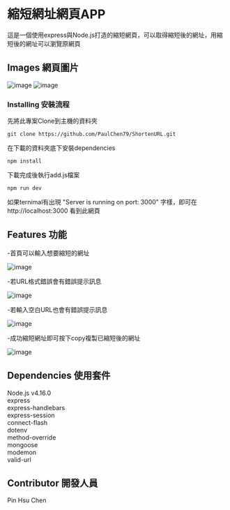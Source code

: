 # 縮短網址網頁APP

這是一個使用express與Node.js打造的縮短網頁，可以取得縮短後的網址，用縮短後的網址可以瀏覽原網頁


## Images 網頁圖片


![image](https://github.com/PaulChen79/Restaurant-list/blob/29d741a4910d777e6b095d326a3f4d20e62a8d7b/public/screenshot/localhost_3000_noresult.png)
![image](https://github.com/PaulChen79/Restaurant-List/blob/main/public/screenshot/localhost_3000_search_keywords=saba.png)


### Installing 安裝流程

先將此專案Clone到主機的資料夾

```
git clone https://github.com/PaulChen79/ShortenURL.git
```

在下載的資料夾底下安裝dependencies

```
npm install
```

下載完成後執行add.js檔案

```
npm run dev
```

如果ternimal有出現 "Server is running on port: 3000" 字樣，即可在 http://localhost:3000 看到此網頁



## Features 功能

-首頁可以輸入想要縮短的網址  

![image](https://github.com/PaulChen79/Restaurant-list/blob/e5fa34f3d38c167711e57d970740fe5cd39fab57/public/screenshot/home.png)  
  

-若URL格式錯誤會有錯誤提示訊息  
  
![image](https://github.com/PaulChen79/Restaurant-list/blob/656a4482766816c57581db8d0ee82fdb3f7cd327/public/screenshot/wrong.png)  
  

-若輸入空白URL也會有錯誤提示訊息  

![image](https://github.com/PaulChen79/Restaurant-list/blob/48a9875d8668ba22ebf9532ee7f8fa8e636e78d5/public/screenshot/empty.png)  
  

-成功縮短網址即可按下copy複製已縮短後的網址  
  
![image](https://github.com/PaulChen79/Restaurant-list/blob/929f8321e73586225d12fd8ef1d426be274ffdaa/public/screenshot/localhost_3000_%20(4).png)  


## Dependencies 使用套件

Node.js v4.16.0  
express  
express-handlebars  
express-session  
connect-flash  
dotenv  
method-override  
mongoose  
modemon  
valid-url


## Contributor 開發人員

Pin Hsu Chen

